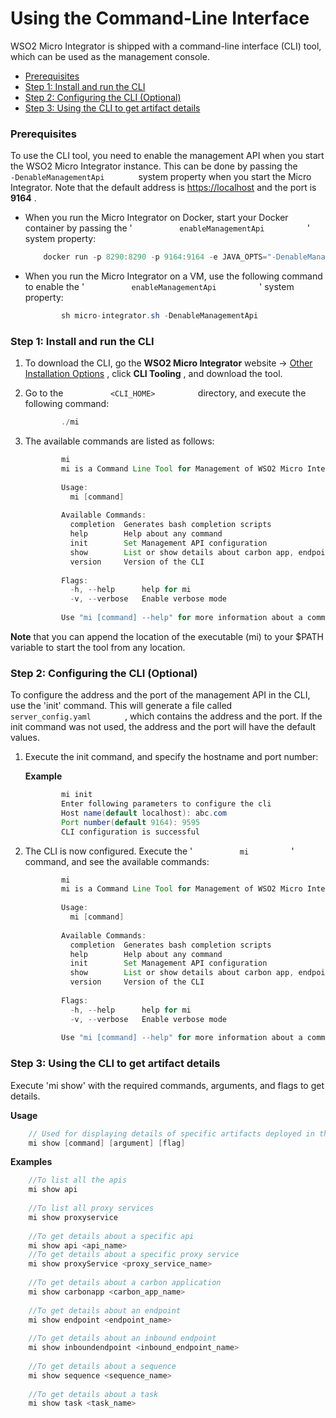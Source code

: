 # Using the Command-Line Interface

WSO2 Micro Integrator is shipped with a command-line interface (CLI)
tool, which can be used as the management console.

-   [Prerequisites](#UsingtheCommand-LineInterface-Prerequisites)
-   [Step 1: Install and run the
    CLI](#UsingtheCommand-LineInterface-Step1:InstallandruntheCLI)
-   [Step 2: Configuring the CLI
    (Optional)](#UsingtheCommand-LineInterface-Step2:ConfiguringtheCLI(Optional))
-   [Step 3: Using the CLI to get artifact
    details](#UsingtheCommand-LineInterface-Step3:UsingtheCLItogetartifactdetails)

### Prerequisites

To use the CLI tool, you need to enable the management API when you
start the WSO2 Micro Integrator instance. This can be done by passing
the `         -DenableManagementApi        ` system property when you
start the Micro Integrator. Note that the default address is
[https://localhost](https://localhost/) and the port is **9164** .

-   When you run the Micro Integrator on Docker, start your Docker
    container by passing the '
    `           enableManagementApi          ` ' system property:

    ``` java
        docker run -p 8290:8290 -p 9164:9164 -e JAVA_OPTS="-DenableManagementApi=true" <Docker_Image_Name>
    ```

-   When you run the Micro Integrator on a VM, use the following command
    to enable the ' `           enableManagementApi          ` ' system
    property:

    ``` java
            sh micro-integrator.sh -DenableManagementApi
    ```

### Step 1: Install and run the CLI

1.  To download the CLI, go the **WSO2 Micro Integrator** website →
    [Other Installation
    Options](https://wso2.com/integration/micro-integrator/install/) ,
    click **CLI Tooling** , and download the tool.
2.  Go to the `           <CLI_HOME>          ` directory, and execute
    the following command:

    ``` java
            ./mi
    ```

3.  The available commands are listed as follows:

    ``` java
            mi
            mi is a Command Line Tool for Management of WSO2 Micro Integrator
        
            Usage:
              mi [command]
        
            Available Commands:
              completion  Generates bash completion scripts
              help        Help about any command
              init        Set Management API configuration
              show        List or show details about carbon app, endpoint, api, inbound endpoint, proxy service, task or sequence
              version     Version of the CLI
        
            Flags:
              -h, --help      help for mi
              -v, --verbose   Enable verbose mode
        
            Use "mi [command] --help" for more information about a command.
    ```

**Note** that you can append the location of the executable (mi) to your
$PATH variable to start the tool from any location.

### Step 2: Configuring the CLI (Optional)

To configure the address and the port of the management API in the CLI,
use the 'init' command. This will generate a file called
`         server_config.yaml        ` , which contains the address and
the port. If the init command was not used, the address and the port
will have the default values.

1.  Execute the init command, and specify the hostname and port number:

    **Example**

    ``` java
            mi init
            Enter following parameters to configure the cli
            Host name(default localhost): abc.com
            Port number(default 9164): 9595
            CLI configuration is successful
    ```

2.  The CLI is now configured. Execute the ' `           mi          ` '
    command, and see the available commands:

    ``` java
            mi
            mi is a Command Line Tool for Management of WSO2 Micro Integrator
        
            Usage:
              mi [command]
        
            Available Commands:
              completion  Generates bash completion scripts
              help        Help about any command
              init        Set Management API configuration
              show        List or show details about carbon app, endpoint, api, inbound endpoint, proxy service, task or sequence
              version     Version of the CLI
        
            Flags:
              -h, --help      help for mi
              -v, --verbose   Enable verbose mode
        
            Use "mi [command] --help" for more information about a command.
    ```

### Step 3: Using the CLI to get artifact details

Execute 'mi show' with the required commands, arguments, and flags to
get details.

**Usage**

``` java
    // Used for displaying details of specific artifacts deployed in the Micro Integrator.
    mi show [command] [argument] [flag]
```

**Examples**

``` java
    //To list all the apis
    mi show api
    
    //To list all proxy services
    mi show proxyservice
    
    //To get details about a specific api
    mi show api <api_name>
    //To get details about a specific proxy service
    mi show proxyService <proxy_service_name>
    
    //To get details about a carbon application
    mi show carbonapp <carbon_app_name>
    
    //To get details about an endpoint
    mi show endpoint <endpoint_name>
    
    //To get details about an inbound endpoint
    mi show inboundendpoint <inbound_endpoint_name>
    
    //To get details about a sequence
    mi show sequence <sequence_name>
    
    //To get details about a task
    mi show task <task_name>
```
